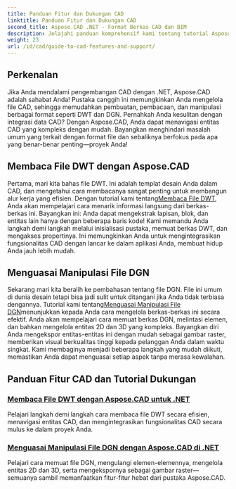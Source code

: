 ```yaml
---
title: Panduan Fitur dan Dukungan CAD
linktitle: Panduan Fitur dan Dukungan CAD
second_title: Aspose.CAD .NET - Format Berkas CAD dan BIM
description: Jelajahi panduan komprehensif kami tentang tutorial Aspose.CAD untuk .NET, cocok untuk pengembang yang ingin menyempurnakan perangkat lunak mereka dengan fitur CAD.
weight: 23
url: /id/cad/guide-to-cad-features-and-support/
---
```

## Perkenalan

Jika Anda mendalami pengembangan CAD dengan .NET, Aspose.CAD adalah sahabat Anda! Pustaka canggih ini memungkinkan Anda mengelola file CAD, sehingga memudahkan pembuatan, pembacaan, dan manipulasi berbagai format seperti DWT dan DGN. Pernahkah Anda kesulitan dengan integrasi data CAD? Dengan Aspose.CAD, Anda dapat menavigasi entitas CAD yang kompleks dengan mudah. Bayangkan menghindari masalah umum yang terkait dengan format file dan sebaliknya berfokus pada apa yang benar-benar penting—proyek Anda!

## Membaca File DWT dengan Aspose.CAD

Pertama, mari kita bahas file DWT. Ini adalah templat desain Anda dalam CAD, dan mengetahui cara membacanya sangat penting untuk membangun alur kerja yang efisien. Dengan tutorial kami tentang[Membaca File DWT](./read-dwt-files/), Anda akan mempelajari cara menarik informasi langsung dari berkas-berkas ini. Bayangkan ini: Anda dapat mengekstrak lapisan, blok, dan entitas lain hanya dengan beberapa baris kode! Kami memandu Anda langkah demi langkah melalui inisialisasi pustaka, memuat berkas DWT, dan mengakses propertinya. Ini memungkinkan Anda untuk mengintegrasikan fungsionalitas CAD dengan lancar ke dalam aplikasi Anda, membuat hidup Anda jauh lebih mudah.

## Menguasai Manipulasi File DGN

 Sekarang mari kita beralih ke pembahasan tentang file DGN. File ini umum di dunia desain tetapi bisa jadi sulit untuk ditangani jika Anda tidak terbiasa dengannya. Tutorial kami tentang[Menguasai Manipulasi File DGN](./mastering-dgn-file-manipulation/)menunjukkan kepada Anda cara mengelola berkas-berkas ini secara efektif. Anda akan mempelajari cara memuat berkas DGN, melintasi elemen, dan bahkan mengelola entitas 2D dan 3D yang kompleks. Bayangkan diri Anda mengekspor entitas-entitas ini dengan mudah sebagai gambar raster, memberikan visual berkualitas tinggi kepada pelanggan Anda dalam waktu singkat. Kami membaginya menjadi beberapa langkah yang mudah diikuti, memastikan Anda dapat menguasai setiap aspek tanpa merasa kewalahan.

## Panduan Fitur CAD dan Tutorial Dukungan
### [Membaca File DWT dengan Aspose.CAD untuk .NET](./read-dwt-files/)
Pelajari langkah demi langkah cara membaca file DWT secara efisien, menavigasi entitas CAD, dan mengintegrasikan fungsionalitas CAD secara mulus ke dalam proyek Anda.
### [Menguasai Manipulasi File DGN dengan Aspose.CAD di .NET](./mastering-dgn-file-manipulation/)
Pelajari cara memuat file DGN, mengulangi elemen-elemennya, mengelola entitas 2D dan 3D, serta mengekspornya sebagai gambar raster—semuanya sambil memanfaatkan fitur-fitur hebat dari pustaka Aspose.CAD.